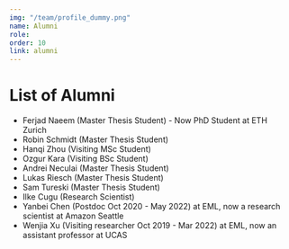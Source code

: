 ```yaml
---
img: "/team/profile_dummy.png"
name: Alumni
role:
order: 10
link: alumni
---
```


# List of Alumni

* Ferjad Naeem (Master Thesis Student) - Now PhD Student at ETH Zurich
* Robin Schmidt (Master Thesis Student)
* Hanqi Zhou (Visiting MSc Student)
* Ozgur Kara (Visiting BSc Student)
* Andrei Neculai (Master Thesis Student)
* Lukas Riesch (Master Thesis Student)
* Sam Tureski (Master Thesis Student)
* Ilke Cugu (Research Scientist)
* Yanbei Chen (Postdoc Oct 2020 - May 2022) at EML, now a research scientist at Amazon Seattle
* Wenjia Xu (Visiting researcher Oct 2019 - Mar 2022) at EML, now an assistant professor at UCAS

